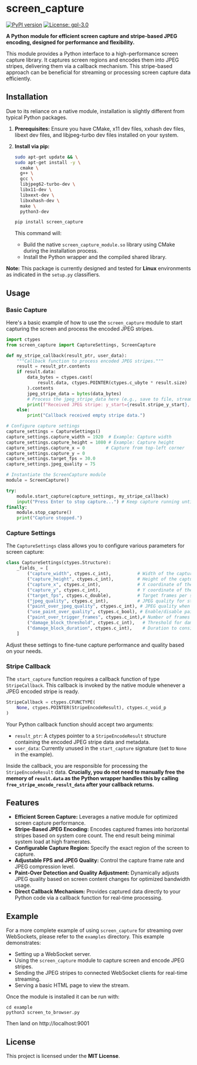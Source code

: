 # screen_capture

[![PyPI version](https://badge.fury.io/py/screen-capture.svg)](https://badge.fury.io/py/screen-capture)
[![License: gpl-3.0](https://img.shields.io/badge/license-GPLv3-blue.svg)](https://www.gnu.org/licenses/gpl-3.0.en.html)

**A Python module for efficient screen capture and stripe-based JPEG encoding, designed for performance and flexibility.**

This module provides a Python interface to a high-performance screen capture library. It captures screen regions and encodes them into JPEG stripes, delivering them via a callback mechanism. This stripe-based approach can be beneficial for streaming or processing screen capture data efficiently.

## Installation

Due to its reliance on a native module, installation is slightly different from typical Python packages.

1. **Prerequisites:** Ensure you have CMake, x11 dev files, xxhash dev files, libext dev files, and libjpeg-turbo dev files installed on your system.
2. **Install via pip:**

   ```bash
   sudo apt-get update && \
   sudo apt-get install -y \
     cmake \
     g++ \
     gcc \
     libjpeg62-turbo-dev \
     libx11-dev \
     libxext-dev \
     libxxhash-dev \
     make \
     python3-dev
   ```

   ```bash
   pip install screen_capture
   ```

   This command will:
   - Build the native `screen_capture_module.so` library using CMake during the installation process.
   - Install the Python wrapper and the compiled shared library.

**Note:** This package is currently designed and tested for **Linux** environments as indicated in the `setup.py` classifiers.

## Usage

### Basic Capture

Here's a basic example of how to use the `screen_capture` module to start capturing the screen and process the encoded JPEG stripes.

```python
import ctypes
from screen_capture import CaptureSettings, ScreenCapture

def my_stripe_callback(result_ptr, user_data):
    """Callback function to process encoded JPEG stripes."""
    result = result_ptr.contents
    if result.data:
        data_bytes = ctypes.cast(
            result.data, ctypes.POINTER(ctypes.c_ubyte * result.size)
        ).contents
        jpeg_stripe_data = bytes(data_bytes)
        # Process the jpeg_stripe_data here (e.g., save to file, stream, etc.)
        print(f"Received JPEG stripe: y_start={result.stripe_y_start}, height={result.stripe_height}, size={result.size} bytes")
    else:
        print("Callback received empty stripe data.")

# Configure capture settings
capture_settings = CaptureSettings()
capture_settings.capture_width = 1920  # Example: Capture width
capture_settings.capture_height = 1080 # Example: Capture height
capture_settings.capture_x = 0        # Capture from top-left corner
capture_settings.capture_y = 0
capture_settings.target_fps = 30.0
capture_settings.jpeg_quality = 75

# Instantiate the ScreenCapture module
module = ScreenCapture()

try:
    module.start_capture(capture_settings, my_stripe_callback)
    input("Press Enter to stop capture...") # Keep capture running until Enter is pressed
finally:
    module.stop_capture()
    print("Capture stopped.")
```

### Capture Settings

The `CaptureSettings` class allows you to configure various parameters for screen capture:

```python
class CaptureSettings(ctypes.Structure):
    _fields_ = [
        ("capture_width", ctypes.c_int),          # Width of the capture region
        ("capture_height", ctypes.c_int),         # Height of the capture region
        ("capture_x", ctypes.c_int),              # X coordinate of the top-left corner of the capture region
        ("capture_y", ctypes.c_int),              # Y coordinate of the top-left corner of the capture region
        ("target_fps", ctypes.c_double),          # Target frames per second
        ("jpeg_quality", ctypes.c_int),           # JPEG quality for standard encoding (0-100)
        ("paint_over_jpeg_quality", ctypes.c_int), # JPEG quality when "paint-over" detection triggers (0-100)
        ("use_paint_over_quality", ctypes.c_bool), # Enable/disable paint-over quality adjustment
        ("paint_over_trigger_frames", ctypes.c_int),# Number of frames to trigger paint-over quality
        ("damage_block_threshold", ctypes.c_int),   # Threshold for damage detection (motion detection)
        ("damage_block_duration", ctypes.c_int),    # Duration to consider damage blocks for paint-over
    ]
```

Adjust these settings to fine-tune capture performance and quality based on your needs.

### Stripe Callback

The `start_capture` function requires a callback function of type `StripeCallback`. This callback is invoked by the native module whenever a JPEG encoded stripe is ready.

```python
StripeCallback = ctypes.CFUNCTYPE(
    None, ctypes.POINTER(StripeEncodeResult), ctypes.c_void_p
)
```

Your Python callback function should accept two arguments:

- `result_ptr`: A ctypes pointer to a `StripeEncodeResult` structure containing the encoded JPEG stripe data and metadata.
- `user_data`:  Currently unused in the `start_capture` signature (set to `None` in the example).

Inside the callback, you are responsible for processing the `StripeEncodeResult` data. **Crucially, you do not need to manually free the memory of `result.data` as the Python wrapper handles this by calling `free_stripe_encode_result_data` after your callback returns.**

## Features

* **Efficient Screen Capture:** Leverages a native module for optimized screen capture performance.
* **Stripe-Based JPEG Encoding:** Encodes captured frames into horizontal stripes based on system core count. The end result being minimal system load at high framerates.
* **Configurable Capture Region:** Specify the exact region of the screen to capture.
* **Adjustable FPS and JPEG Quality:** Control the capture frame rate and JPEG compression level.
* **Paint-Over Detection and Quality Adjustment:** Dynamically adjusts JPEG quality based on screen content changes for optimized bandwidth usage.
* **Direct Callback Mechanism:**  Provides captured data directly to your Python code via a callback function for real-time processing.

## Example

For a more complete example of using `screen_capture` for streaming over WebSockets, please refer to the `examples` directory. This example demonstrates:

* Setting up a WebSocket server.
* Using the `screen_capture` module to capture screen and encode JPEG stripes.
* Sending the JPEG stripes to connected WebSocket clients for real-time streaming.
* Serving a basic HTML page to view the stream.

Once the module is installed it can be run with:

```
cd example
python3 screen_to_browser.py
```

Then land on http://localhost:9001

## License

This project is licensed under the **MIT License**.
